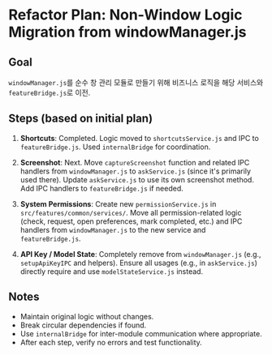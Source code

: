 # Refactor Plan: Non-Window Logic Migration from windowManager.js

## Goal
`windowManager.js`를 순수 창 관리 모듈로 만들기 위해 비즈니스 로직을 해당 서비스와 `featureBridge.js`로 이전.

## Steps (based on initial plan)
1. **Shortcuts**: Completed. Logic moved to `shortcutsService.js` and IPC to `featureBridge.js`. Used `internalBridge` for coordination.

2. **Screenshot**: Next. Move `captureScreenshot` function and related IPC handlers from `windowManager.js` to `askService.js` (since it's primarily used there). Update `askService.js` to use its own screenshot method. Add IPC handlers to `featureBridge.js` if needed.

3. **System Permissions**: Create new `permissionService.js` in `src/features/common/services/`. Move all permission-related logic (check, request, open preferences, mark completed, etc.) and IPC handlers from `windowManager.js` to the new service and `featureBridge.js`.

4. **API Key / Model State**: Completely remove from `windowManager.js` (e.g., `setupApiKeyIPC` and helpers). Ensure all usages (e.g., in `askService.js`) directly require and use `modelStateService.js` instead.

## Notes
- Maintain original logic without changes.
- Break circular dependencies if found.
- Use `internalBridge` for inter-module communication where appropriate.
- After each step, verify no errors and test functionality. 